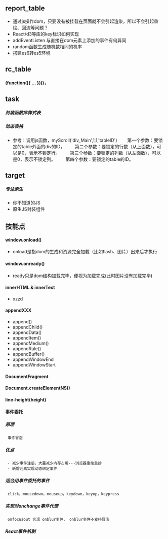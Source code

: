 ## report_table
- 通过js操作dom，只要没有被挂载在页面就不会引起渲染，所以不会引起重绘、回流等问题？
- React/d3等库的key标识如何实现
- addEventListen 与直接在dom元素上添加的事件有何异同
- random函数生成随机数相同的机率
- 搭建es6转es5环境

## rc_table
#### (function(){ ... })()，

## task
##### 封装函数库样式表
##### 动态表格
- 参考：调用js函数，myScroll('div_Main',1,1,'tableID')
     　　第一个参数：要锁定的table外面的div的ID，
     　　第二个参数：要锁定的行数（从上面数），可以是0，表示不锁定行。
     　　第三个参数：要锁定的列数（从左面数），可以是0，表示不锁定列。
     　　第四个参数：要锁定的table的ID。
## target
##### 专注原生
- 你不知道的JS
- 原生JS封装组件

## 技能点
#### window.onload()
- onload是指dom的生成和资源完全加载（比如flash、图片）出来后才执行
#### window.onready()
- ready只是dom结构加载完毕，便视为加载完成(此时图片没有加载完毕)
#### innerHTML & innerText
- xzzd
#### appendXXX
- append()
- appendChild()
- appendData()
- appendItem()
- appendMedium()
- appendRule()
- appendBuffer()
- appendWindowEnd
- appendWindowStart
#### DocumentFragment

#### Document.createElementNS()

#### line-height(height)


#### 事件委托
##### 原理
     事件冒泡
##### 优点
     - 减少事件注册，大量减少内存占用---浏览器重绘重排
     - 新增元素实现动态绑定事件
##### 适合用事件委托的事件
     click，mousedown，mouseup，keydown，keyup，keypress
##### 实现对onchange事件代理
     onfocusout 实现 onblur事件， onblur事件不支持冒泡
##### React事件机制